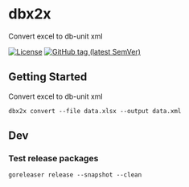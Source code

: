 # dbx2x

Convert excel to db-unit xml

[![License](https://img.shields.io/github/license/lorislab/dbx2x?style=for-the-badge&logo=apache)](https://www.apache.org/licenses/LICENSE-2.0)
[![GitHub tag (latest SemVer)](https://img.shields.io/github/v/tag/lorislab/dbx2x?logo=github&style=for-the-badge)](https://github.com/lorislab/dbx2x/releases/latest)

## Getting Started

Convert excel to db-unit xml
```shell script
dbx2x convert --file data.xlsx --output data.xml
```

## Dev

### Test release packages
```
goreleaser release --snapshot --clean
```